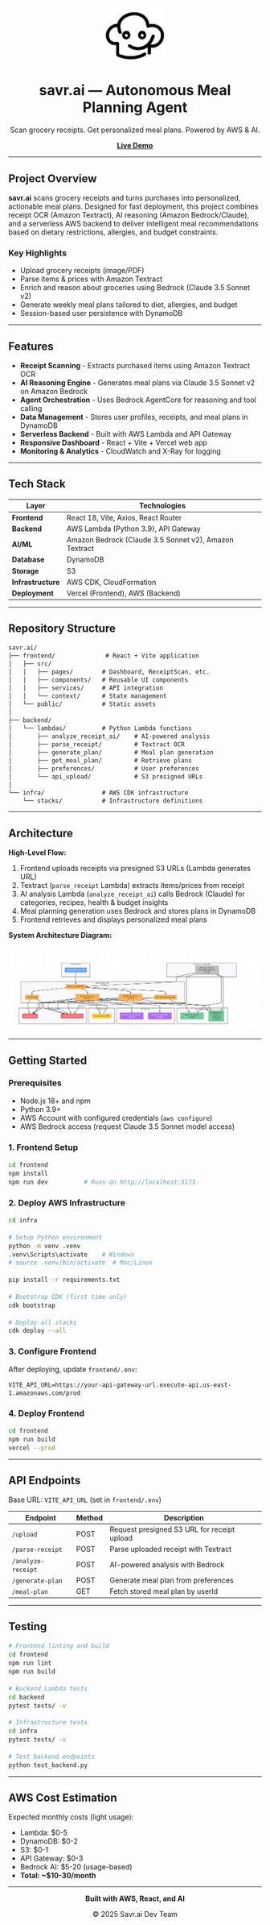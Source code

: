<div align="center">
  <img src="frontend/public/savricon.png" alt="savr.ai" width="120"/>
  <h1>savr.ai — Autonomous Meal Planning Agent</h1>
  <p>Scan grocery receipts. Get personalized meal plans. Powered by AWS & AI.</p>
  
  **[Live Demo](https://savr-ai-one.vercel.app)** 
</div>

---

## Project Overview

**savr.ai** scans grocery receipts and turns purchases into personalized, actionable meal plans. Designed for fast deployment, this project combines receipt OCR (Amazon Textract), AI reasoning (Amazon Bedrock/Claude), and a serverless AWS backend to deliver intelligent meal recommendations based on dietary restrictions, allergies, and budget constraints.

### Key Highlights

- Upload grocery receipts (image/PDF)
- Parse items & prices with Amazon Textract
- Enrich and reason about groceries using Bedrock (Claude 3.5 Sonnet v2)
- Generate weekly meal plans tailored to diet, allergies, and budget
- Session-based user persistence with DynamoDB

---

## Features

- **Receipt Scanning** - Extracts purchased items using Amazon Textract OCR
- **AI Reasoning Engine** - Generates meal plans via Claude 3.5 Sonnet v2 on Amazon Bedrock
- **Agent Orchestration** - Uses Bedrock AgentCore for reasoning and tool calling
- **Data Management** - Stores user profiles, receipts, and meal plans in DynamoDB
- **Serverless Backend** - Built with AWS Lambda and API Gateway
- **Responsive Dashboard** - React + Vite + Vercel web app
- **Monitoring & Analytics** - CloudWatch and X-Ray for logging

---

## Tech Stack

| Layer | Technologies |
|-------|-------------|
| **Frontend** | React 18, Vite, Axios, React Router |
| **Backend** | AWS Lambda (Python 3.9), API Gateway |
| **AI/ML** | Amazon Bedrock (Claude 3.5 Sonnet v2), Amazon Textract |
| **Database** | DynamoDB |
| **Storage** | S3 |
| **Infrastructure** | AWS CDK, CloudFormation |
| **Deployment** | Vercel (Frontend), AWS (Backend) |

---

## Repository Structure

```
savr.ai/
├── frontend/              # React + Vite application
│   ├── src/
│   │   ├── pages/        # Dashboard, ReceiptScan, etc.
│   │   ├── components/   # Reusable UI components
│   │   ├── services/     # API integration
│   │   └── context/      # State management
│   └── public/           # Static assets
│
├── backend/
│   └── lambdas/          # Python Lambda functions
│       ├── analyze_receipt_ai/    # AI-powered analysis
│       ├── parse_receipt/         # Textract OCR
│       ├── generate_plan/         # Meal plan generation
│       ├── get_meal_plan/         # Retrieve plans
│       ├── preferences/           # User preferences
│       └── api_upload/            # S3 presigned URLs
│
└── infra/                # AWS CDK infrastructure
    └── stacks/           # Infrastructure definitions
```

---

## Architecture

**High-Level Flow:**

1. Frontend uploads receipts via presigned S3 URLs (Lambda generates URL)
2. Textract (`parse_receipt` Lambda) extracts items/prices from receipt
3. AI analysis Lambda (`analyze_receipt_ai`) calls Bedrock (Claude) for categories, recipes, health & budget insights
4. Meal planning generation uses Bedrock and stores plans in DynamoDB
5. Frontend retrieves and displays personalized meal plans

**System Architecture Diagram:**

![System Architecture](frontend/public/systemarchitectfinal.png)

---

## Getting Started

### Prerequisites

- Node.js 18+ and npm
- Python 3.9+
- AWS Account with configured credentials (`aws configure`)
- AWS Bedrock access (request Claude 3.5 Sonnet model access)

### 1. Frontend Setup

```bash
cd frontend
npm install
npm run dev          # Runs on http://localhost:5173
```

### 2. Deploy AWS Infrastructure

```bash
cd infra

# Setup Python environment
python -m venv .venv
.venv\Scripts\activate    # Windows
# source .venv/bin/activate  # Mac/Linux

pip install -r requirements.txt

# Bootstrap CDK (first time only)
cdk bootstrap

# Deploy all stacks
cdk deploy --all
```

### 3. Configure Frontend

After deploying, update `frontend/.env`:
```env
VITE_API_URL=https://your-api-gateway-url.execute-api.us-east-1.amazonaws.com/prod
```

### 4. Deploy Frontend

```bash
cd frontend
npm run build
vercel --prod
```

---

## API Endpoints

Base URL: `VITE_API_URL` (set in `frontend/.env`)

| Endpoint | Method | Description |
|----------|--------|-------------|
| `/upload` | POST | Request presigned S3 URL for receipt upload |
| `/parse-receipt` | POST | Parse uploaded receipt with Textract |
| `/analyze-receipt` | POST | AI-powered analysis with Bedrock |
| `/generate-plan` | POST | Generate meal plan from preferences |
| `/meal-plan` | GET | Fetch stored meal plan by userId |

---

## Testing

```bash
# Frontend linting and build
cd frontend
npm run lint
npm run build

# Backend Lambda tests
cd backend
pytest tests/ -v

# Infrastructure tests
cd infra
pytest tests/ -v

# Test backend endpoints
python test_backend.py
```

---

## AWS Cost Estimation

Expected monthly costs (light usage):
- Lambda: $0-5
- DynamoDB: $0-2
- S3: $0-1
- API Gateway: $0-3
- Bedrock AI: $5-20 (usage-based)
- **Total: ~$10-30/month**

---

<div align="center">
  <p><strong>Built with AWS, React, and AI</strong></p>
  <p>© 2025 Savr.ai Dev Team</p>
</div>

